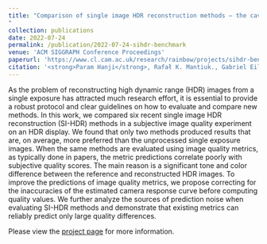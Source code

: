 ```yaml
---
title: "Comparison of single image HDR reconstruction methods — the caveats of quality assessment
"
collection: publications
date: 2022-07-24
permalink: /publication/2022-07-24-sihdr-benchmark
venue: 'ACM SIGGRAPH Conference Proceedings'
paperurl: 'https://www.cl.cam.ac.uk/research/rainbow/projects/sihdr-benchmark/2022-sihdr-benchmark-raw.pdf'
citation: '<strong>Param Hanji</strong>, Rafał K. Mantiuk., Gabriel Eilertsen, Saghi Hajisharif, and Jonas Unger &quot;Comparison of single image HDR reconstruction methods — the caveats of quality assessment&quot;. In <i>ACM SIGGRAPH Conference Proceedings</i>. 2022.'
---
```


As the problem of reconstructing high dynamic range (HDR) images from a single exposure has attracted much research effort, it is essential to provide a robust protocol and clear guidelines on how to evaluate and compare new methods. In this work, we compared six recent single image HDR reconstruction (SI-HDR) methods in a subjective image quality experiment on an HDR display. We found that only two methods produced results that are, on average, more preferred than the unprocessed single exposure images. When the same methods are evaluated using image quality metrics, as typically done in papers, the metric predictions correlate poorly with subjective quality scores. The main reason is a significant tone and color difference between the reference and reconstructed HDR images. To improve the predictions of image quality metrics, we propose correcting for the inaccuracies of the estimated camera response curve before computing quality values. We further analyze the sources of prediction noise when evaluating SI-HDR methods and demonstrate that existing metrics can reliably predict only large quality differences. 

Please view the [project page](https://www.cl.cam.ac.uk/research/rainbow/projects/sihdr-benchmark/) for more information.
